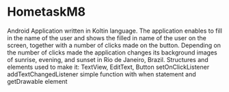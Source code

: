 # HometaskM8
Android Application written in Koltin language.
The application enables to fill in the name of the user and shows the filled in name of the user on the screen, together with a number of clicks made on the button.
Depending on the number of clicks made the application changes its background images of sunrise, evening, and sunset in Rio de Janeiro, Brazil. 
Structures and elements used to make it:
TextView, EditText, Button
setOnClickListener
addTextChangedListener
simple function with when statement and getDrawable element

